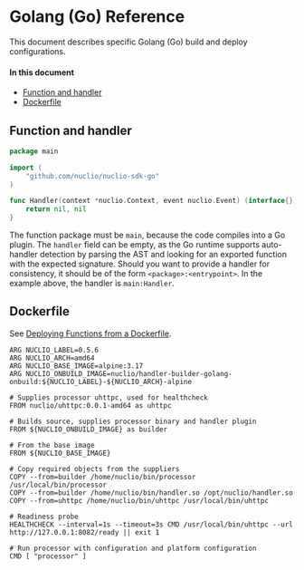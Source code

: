# Golang (Go) Reference

This document describes specific Golang (Go) build and deploy configurations.

#### In this document

- [Function and handler](#function-and-handler)
- [Dockerfile](#dockerfile)

## Function and handler

```go
package main

import (
    "github.com/nuclio/nuclio-sdk-go"
)

func Handler(context *nuclio.Context, event nuclio.Event) (interface{}, error) {
    return nil, nil
}
```

The function package must be `main`, because the code compiles into a Go plugin. The `handler` field can be empty, as the Go runtime supports auto-handler detection by parsing the AST and looking for an exported function with the expected signature. Should you want to provide a handler for consistency, it should be of the form `<package>:<entrypoint>`. In the example above, the handler is `main:Handler`.

## Dockerfile

See [Deploying Functions from a Dockerfile](../../../user%20guide/deploy-functions-from-dockerfile.md).

```
ARG NUCLIO_LABEL=0.5.6
ARG NUCLIO_ARCH=amd64
ARG NUCLIO_BASE_IMAGE=alpine:3.17
ARG NUCLIO_ONBUILD_IMAGE=nuclio/handler-builder-golang-onbuild:${NUCLIO_LABEL}-${NUCLIO_ARCH}-alpine

# Supplies processor uhttpc, used for healthcheck
FROM nuclio/uhttpc:0.0.1-amd64 as uhttpc

# Builds source, supplies processor binary and handler plugin
FROM ${NUCLIO_ONBUILD_IMAGE} as builder

# From the base image
FROM ${NUCLIO_BASE_IMAGE}

# Copy required objects from the suppliers
COPY --from=builder /home/nuclio/bin/processor /usr/local/bin/processor
COPY --from=builder /home/nuclio/bin/handler.so /opt/nuclio/handler.so
COPY --from=uhttpc /home/nuclio/bin/uhttpc /usr/local/bin/uhttpc

# Readiness probe
HEALTHCHECK --interval=1s --timeout=3s CMD /usr/local/bin/uhttpc --url http://127.0.0.1:8082/ready || exit 1

# Run processor with configuration and platform configuration
CMD [ "processor" ]
```

